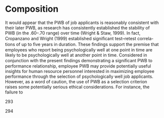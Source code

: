 # Composition

It would appear that the PWB of job applicants is reasonably consistent with their later PWB, as research has consistently established the stability of PWB (in the .60–.70 range) over time (Wright & Staw, 1999). In fact, Cropanzano and Wright (1999) established signiﬁcant test–retest correla- tions of up to ﬁve years in duration. These ﬁndings support the premise that employees who report being psychologically well at one point in time are likely to be psychologically well at another point in time. Considered in conjunction with the present ﬁndings demonstrating a signiﬁcant PWB to performance relationship, employee PWB may provide potentially useful insights for human resource personnel interested in maximizing employee performance through the selection of psychologically well job applicants. However, as a word of caution, the use of PWB as a selection criterion raises some potentially serious ethical considerations. For instance, the failure to

293

294
